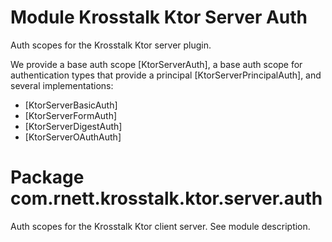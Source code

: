 # Module Krosstalk Ktor Server Auth

Auth scopes for the Krosstalk Ktor server plugin.

We provide a base auth scope [KtorServerAuth], a base auth scope for authentication types that provide a
principal [KtorServerPrincipalAuth], and several implementations:

* [KtorServerBasicAuth]
* [KtorServerFormAuth]
* [KtorServerDigestAuth]
* [KtorServerOAuthAuth]

# Package com.rnett.krosstalk.ktor.server.auth

Auth scopes for the Krosstalk Ktor client server. See module description.